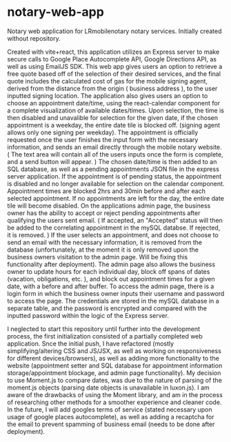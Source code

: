 # notary-web-app
Notary web application for LRmobilenotary notary services. Initially created without repository.

Created with vite+react, this application utilizes an Express server to make secure calls to Google Place Autocomplete API, Google Directions API, as well as using EmailJS SDK. This web app gives users an option to retrieve a free quote based off of the selection of their desired services, and the final quote includes the calculated cost of gas for the mobile signing agent, derived from the distance from the origin ( business address ), to the user inputted signing location. The application also gives users an option to choose an appointment date/time, using the react-calendar component for a complete visualization of available dates/times. Upon selection, the time is then disabled and unavalible for selection for the given date, if the chosen appointment is a weekday, the entire date tile is blocked off. (signing agent allows only one signing per weekday). The appointment is officially requested once the user finishes the input form with the necessary information, and sends an email directly through the mobile notary website. ( The text area will contain all of the users inputs once the form is complete, and a send button will appear. ) The chosen date/time is then added to an SQL database, as well as a pending appointments JSON file in the express server application. If the appointment is of pending status, the appointment is disabled and no longer available for selection on the calendar component. Appointment times are blocked 2hrs and 30min before and after each selected appointment. If no appointments are left for the day, the entire date tile will become disabled. On the applications admin page, the business owner has the ability to accept or reject pending appointments after qualifying the users sent email. ( If accepted, an "Accepted" status will then be added to the correlating appointment in the mySQL databse. If rejected, it is removed. ) If the user selects an appointment, and does not choose to send an email with the necessary information, it is removed from the database (unfortunately, at the moment it is only removed upon the business owners visitation to the admin page. Will be fixing this functionality after deployment). The admin page also allows the business owner to update hours for each individual day, block off spans of dates (vacation, obligations, etc. ), and block out appointment times for a given date, with a before and after buffer. To access the admin page, there is a login form in which the business owner inputs their username and password to access the page. The credentials are stored in the mySQL database in a separate table, and the password is encrypted and compared with the inputted password within the logic of the Express server.

I neglected to start this repository until further into the development process, the first initialization consisted of a partially completed web application. 
Snce the initial push, I have refactored (mostly simplifying/altering CSS and JS/JSX, as well as working on responsiveness for different devices/browsers), as well as adding more functionality to the website (appointment setter and SQL database for appointment information storage/appointment blockage, and admin page functionality). My decision to use Moment.js to compare dates, was due to the nature of parsing of the moment.js objects (parsing date objects is unavailable in luxon.js). I am aware of the drawbacks of using the Moment library, and am in the process of researching other methods for a smoother experience and cleaner code. In the future, I will add googles terms of service (stated necessary upon usage of google places autocomplete), as well as adding a recaptcha for the email to prevent spamming of business email (needs to be done after deployment).









